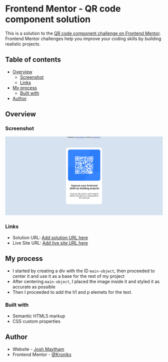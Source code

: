 # Frontend Mentor - QR code component solution

This is a solution to the [QR code component challenge on Frontend Mentor](https://www.frontendmentor.io/challenges/qr-code-component-iux_sIO_H). Frontend Mentor challenges help you improve your coding skills by building realistic projects. 

## Table of contents

- [Overview](#overview)
  - [Screenshot](#screenshot)
  - [Links](#links)
- [My process](#my-process)
  - [Built with](#built-with)
- [Author](#author)

## Overview

### Screenshot

![](./images/screenshot.png)

### Links

- Solution URL: [Add solution URL here](https://your-solution-url.com)
- Live Site URL: [Add live site URL here](https://your-live-site-url.com)

## My process

- I started by creating a div with the ID `main-object`, then proceeded to center it and use it as a base for the rest of my project
- After centering `main-object`, I placed the image inside it and styled it as accurate as possible
- Then I proceeded to add the h1 and p elemets for the text.

### Built with

- Semantic HTML5 markup
- CSS custom properties

## Author

- Website - [Josh Maytham](https://www.your-site.com)
- Frontend Mentor - [@Kronikx](https://www.frontendmentor.io/profile/Kronikx)